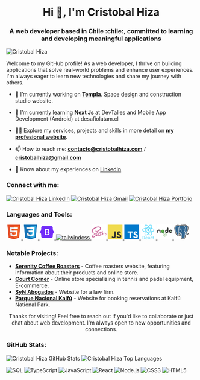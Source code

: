 <h1 align="center">Hi 👋, I'm Cristobal Hiza</h1>
<h3 align="center">A web developer based in Chile :chile:, committed to learning and developing meaningful applications</h3>
<p align="left"> <img src="https://komarev.com/ghpvc/?username=cristobalhiza&label=Profile%20views&color=C2274B&style=flat" alt="Cristobal Hiza" /> </p>

<p>Welcome to my GitHub profile! As a web developer, I thrive on building applications that solve real-world problems and enhance user experiences. I'm always eager to learn new technologies and share my journey with others.</p>

- 🔭 I’m currently working on [**Templa**](https://templadesign.cl/inicio). Space design and construction studio website.

- 🌱 I’m currently learning **Next Js** at DevTalles and Mobile App Development (Android) at desafiolatam.cl

- 👨‍💻 Explore my services, projects and skills in more detail on [**my profesional website**](https://cristobalhiza.com).

- 📫 How to reach me: **contacto@cristobalhiza.com** / **cristobalhiza@gmail.com**

- 📄 Know about my experiences on [LinkedIn](https://www.linkedin.com/in/cristobal-hiza/)

<h3 align="left">Connect with me:</h3>
<p align="left">
<a href="https://www.linkedin.com/in/cristobal-hiza/" target="blank"><img align="center" src="https://cdn.jsdelivr.net/npm/simple-icons@v3/icons/linkedin.svg" alt="Cristobal Hiza LinkedIn" height="30" width="40" /></a>
<a href="mailto:cristobalhiza@gmail.com" target="blank"><img align="center" src="https://cdn.jsdelivr.net/npm/simple-icons@v3/icons/gmail.svg" alt="Cristobal Hiza Gmail" height="30" width="40" /></a>
<a href="https://cristobalhiza.wixsite.com/portfolio" target="blank"><img align="center" src="https://cdn.jsdelivr.net/npm/simple-icons@v3/icons/internetarchive.svg" alt="Cristobal Hiza Portfolio" height="30" width="40" /></a>
</p>

<h3 align="left">Languages and Tools:</h3>
<p align="left"> 
<a href="https://developer.mozilla.org/en-US/docs/Web/HTML" target="_blank"> <img src="https://raw.githubusercontent.com/devicons/devicon/master/icons/html5/html5-original.svg" alt="html5" width="40" height="40"/> </a>
<a href="https://developer.mozilla.org/en-US/docs/Web/CSS" target="_blank"> <img src="https://raw.githubusercontent.com/devicons/devicon/master/icons/css3/css3-original.svg" alt="css3" width="40" height="40"/> </a>
<a href="https://getbootstrap.com/" target="_blank"> <img src="https://raw.githubusercontent.com/devicons/devicon/master/icons/bootstrap/bootstrap-plain.svg" alt="bootstrap" width="40" height="40"/> </a>
<a href="https://tailwindcss.com/" target="_blank"> <img src="https://i.ibb.co/L0RxWXG/tailwind.png" alt="tailwindcss" width="40" height="40"/> </a>
<a href="https://sass-lang.com" target="_blank"> <img src="https://raw.githubusercontent.com/devicons/devicon/master/icons/sass/sass-original.svg" alt="sass" width="40" height="40"/> </a>
<a href="https://developer.mozilla.org/en-US/docs/Web/JavaScript" target="_blank"> <img src="https://raw.githubusercontent.com/devicons/devicon/master/icons/javascript/javascript-original.svg" alt="javascript" width="40" height="40"/> </a> 
  <a href="https://www.typescriptlang.org/" target="_blank"> <img src="https://raw.githubusercontent.com/devicons/devicon/master/icons/typescript/typescript-original.svg" alt="typescript" width="40" height="40"/> </a>
<a href="https://reactjs.org/" target="_blank"> <img src="https://raw.githubusercontent.com/devicons/devicon/master/icons/react/react-original-wordmark.svg" alt="react" width="40" height="40"/> </a> 
<a href="https://nodejs.org" target="_blank"> <img src="https://raw.githubusercontent.com/devicons/devicon/master/icons/nodejs/nodejs-original-wordmark.svg" alt="nodejs" width="40" height="40"/> </a>
<a href="https://www.postgresql.org/" target="_blank"> <img src="https://raw.githubusercontent.com/devicons/devicon/master/icons/postgresql/postgresql-original.svg" alt="sql" width="40" height="40"/> </a>
</p>

<h3 align="left">Notable Projects:</h3>
<ul>
  <li>
    <strong><a href="https://live-serenity-coffee-roasters.pantheonsite.io/">Serenity Coffee Roasters</a></strong> - Coffee roasters website, featuring information about their products and online store.
  </li>
  <li>
    <strong><a href="https://github.com/cristobalhiza/proyectoFinalReact-Hiza">Court Corner</a></strong> - Online store specializing in tennis and padel equipment, E-commerce.
  </li>
  <li>
    <strong><a href="https://github.com/cristobalhiza/SyN-Abogados">SyN Abogados</a></strong> - Website for a law firm.
  </li>
  <li>
    <strong><a href="https://github.com/cristobalhiza/ProyectoFinal-Hiza-Js">Parque Nacional Kalfú</a></strong> - Website for booking reservations at Kalfú National Park.
  </li>
</ul>
<p align="center">Thanks for visiting! Feel free to reach out if you'd like to collaborate or just chat about web development. I'm always open to new opportunities and connections.</p>


<h3 align="left">GitHub Stats:</h3>
<p align="left">
<img align="center" src="https://github-readme-stats.vercel.app/api?username=cristobalhiza&show_icons=true&locale=en" alt="Cristobal Hiza GitHub Stats" />
<img align="center" src="https://github-readme-stats.vercel.app/api/top-langs?username=cristobalhiza&show_icons=true&locale=en&layout=compact" alt="Cristobal Hiza Top Languages" />
</p>



<p align="left">
  <img src="https://img.shields.io/badge/SQL-336791?style=for-the-badge&logo=postgresql&logoColor=white" alt="SQL">
  <img src="https://img.shields.io/badge/TypeScript-3178C6?style=for-the-badge&logo=typescript&logoColor=white" alt="TypeScript">
  <img src="https://img.shields.io/badge/JavaScript-F7DF1E?style=for-the-badge&logo=javascript&logoColor=black" alt="JavaScript">
  <img src="https://img.shields.io/badge/React-61DAFB?style=for-the-badge&logo=react&logoColor=black" alt="React">
  <img src="https://img.shields.io/badge/Node.js-339933?style=for-the-badge&logo=nodedotjs&logoColor=white" alt="Node.js">
  <img src="https://img.shields.io/badge/CSS3-1572B6?style=for-the-badge&logo=css3&logoColor=white" alt="CSS3">
  <img src="https://img.shields.io/badge/HTML5-E34F26?style=for-the-badge&logo=html5&logoColor=white" alt="HTML5">
</p>
